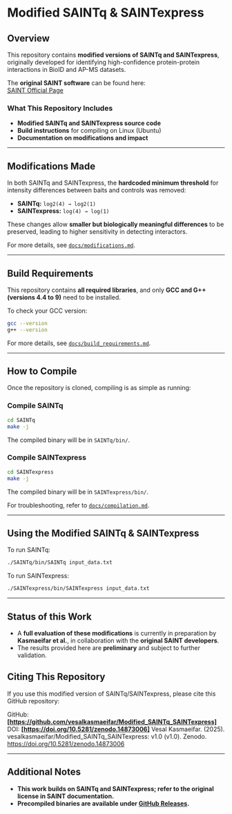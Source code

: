 # **Modified SAINTq & SAINTexpress**

## **Overview**
This repository contains **modified versions of SAINTq and SAINTexpress**, originally developed for identifying high-confidence protein-protein interactions in BioID and AP-MS datasets.

The **original SAINT software** can be found here:  
[SAINT Official Page](https://saint-apms.sourceforge.net/Main.html)

### **What This Repository Includes**
- **Modified SAINTq and SAINTexpress source code**
- **Build instructions** for compiling on Linux (Ubuntu)
- **Documentation on modifications and impact**

---

## **Modifications Made**
In both SAINTq and SAINTexpress, the **hardcoded minimum threshold** for intensity differences between baits and controls was removed:

- **SAINTq:** `log2(4) → log2(1)`
- **SAINTexpress:** `log(4) → log(1)`

These changes allow **smaller but biologically meaningful differences** to be preserved, leading to higher sensitivity in detecting interactors.

For more details, see [`docs/modifications.md`](docs/modifications.md).

---

## **Build Requirements**
This repository contains **all required libraries**, and only **GCC and G++ (versions 4.4 to 9)** need to be installed.

To check your GCC version:
```bash
gcc --version
g++ --version
```
For more details, see [`docs/build_requirements.md`](docs/build_requirements.md).

---

## **How to Compile**
Once the repository is cloned, compiling is as simple as running:

### **Compile SAINTq**
```bash
cd SAINTq
make -j
```
The compiled binary will be in `SAINTq/bin/`.

### **Compile SAINTexpress**
```bash
cd SAINTexpress
make -j
```
The compiled binary will be in `SAINTexpress/bin/`.

For troubleshooting, refer to [`docs/compilation.md`](docs/compilation.md).

---

## **Using the Modified SAINTq & SAINTexpress**
To run SAINTq:
```bash
./SAINTq/bin/SAINTq input_data.txt
```
To run SAINTexpress:
```bash
./SAINTexpress/bin/SAINTexpress input_data.txt
```

---

## **Status of this Work**
- A **full evaluation of these modifications** is currently in preparation by **Kasmaeifar et al.**, in collaboration with the **original SAINT developers**.
- The results provided here are **preliminary** and subject to further validation.


## **Citing This Repository**
If you use this modified version of SAINTq/SAINTexpress, please cite this GitHub repository:

GitHub: **[https://github.com/vesalkasmaeifar/Modified_SAINTq_SAINTexpress]**  
DOI: **[https://doi.org/10.5281/zenodo.14873006]**
Vesal Kasmaeifar. (2025). vesalkasmaeifar/Modified_SAINTq_SAINTexpress: v1.0 (v1.0). Zenodo. https://doi.org/10.5281/zenodo.14873006

---

## **Additional Notes**
- **This work builds on SAINTq and SAINTexpress; refer to the original license in SAINT documentation.**
- **Precompiled binaries are available under [GitHub Releases](https://github.com/vesalkasmaeifar/Modified_SAINTq_SAINTexpress/releases/tag/v1.0).**
